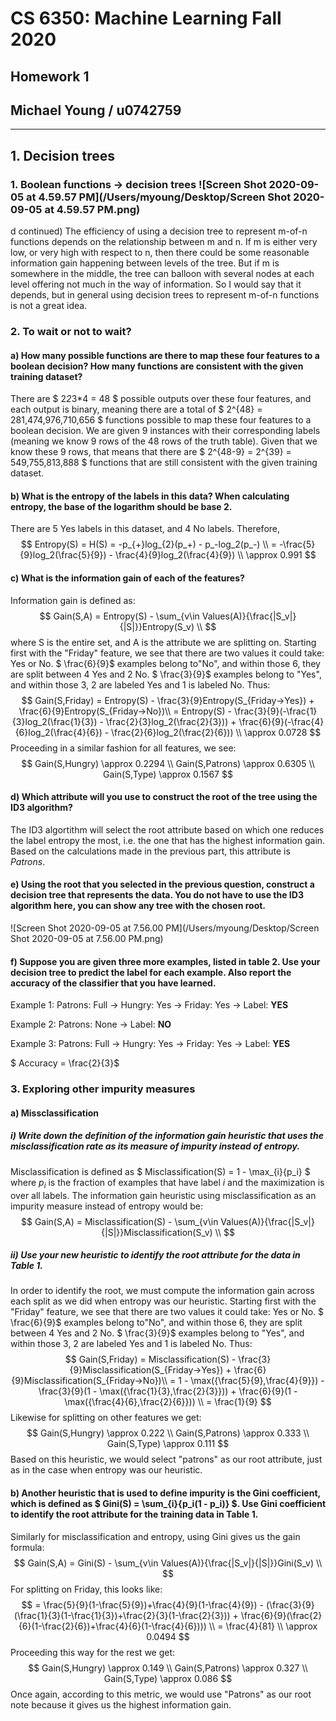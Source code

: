 # CS 6350: Machine Learning Fall 2020

## Homework 1

## Michael Young / u0742759

***

## 1. Decision trees

### 1. 	Boolean functions -> decision trees		![Screen Shot 2020-09-05 at 4.59.57 PM](/Users/myoung/Desktop/Screen Shot 2020-09-05 at 4.59.57 PM.png)

d continued) The efficiency of using a decision tree to represent m-of-n functions depends on the relationship between m and n. If m is either very low, or very high with respect to n, then there could be some reasonable information gain happening between levels of the tree. But if m is somewhere in the middle, the tree can balloon with several nodes at each level offering not much in the way of information. So I would say that it depends, but in general using decision trees to represent m-of-n functions is not a great idea.

### 2. To wait or not to wait? 

#### a) How many possible functions are there to map these four features to a boolean decision? How many functions are consistent with the given training dataset?

There are $ 2*2*3*4 = 48 $ possible outputs over these four features, and each output is binary, meaning there are a total of $ 2^{48} = 281,474,976,710,656 $ functions possible to map these four features to a boolean decision. We are given 9 instances with their corresponding labels (meaning we know 9 rows of the 48 rows of the truth table). Given that we know these 9 rows, that means that there are $ 2^{48-9} = 2^{39} = 549,755,813,888 $ functions that are still consistent with the given training dataset. 

#### b) What is the entropy of the labels in this data? When calculating entropy, the base of the logarithm should be base 2.

There are 5 Yes labels in this dataset, and 4 No labels. Therefore, 
$$
Entropy(S) = H(S) = -p_{+}log_{2}(p_+) - p_-log_2(p_-) \\
= -\frac{5}{9}log_2(\frac{5}{9}) - \frac{4}{9}log_2(\frac{4}{9}) \\
\approx 0.991
$$

#### c) What is the information gain of each of the features?

Information gain is defined as:
$$
Gain(S,A) = Entropy(S) - \sum_{v\in Values(A)}{\frac{|S_v|}{|S|}}Entropy(S_v) \\
$$
where S is the entire set, and A is the attribute we are splitting on. Starting first with the "Friday" feature, we see that there are two values it could take: Yes or No. $ \frac{6}{9}$ examples belong to"No", and within those 6, they are split between 4 Yes and 2 No. $ \frac{3}{9}$ examples belong to "Yes", and within those 3, 2 are labeled Yes and 1 is labeled No. Thus:
$$
Gain(S,Friday) = Entropy(S) - \frac{3}{9}Entropy(S_{Friday->Yes}) + \frac{6}{9}Entropy(S_{Friday->No})\\
 = Entropy(S) - \frac{3}{9}(-\frac{1}{3}log_2(\frac{1}{3}) - \frac{2}{3}log_2(\frac{2}{3})) + \frac{6}{9}(-\frac{4}{6}log_2(\frac{4}{6}) - \frac{2}{6}log_2(\frac{2}{6})) \\
 \approx 0.0728
$$
Proceeding in a similar fashion for all features, we see:
$$
Gain(S,Hungry) \approx 0.2294 \\
Gain(S,Patrons) \approx 0.6305 \\
Gain(S,Type) \approx 0.1567
$$

#### d) Which attribute will you use to construct the root of the tree using the ID3 algorithm?

The ID3 algortithm will select the root attribute based on which one reduces the label entropy the most, i.e. the one that has the highest information gain. Based on the calculations made in the previous part, this attribute is *Patrons*.

#### e) Using the root that you selected in the previous question, construct a decision tree that represents the data. You do not have to use the ID3 algorithm here, you can show any tree with the chosen root.

![Screen Shot 2020-09-05 at 7.56.00 PM](/Users/myoung/Desktop/Screen Shot 2020-09-05 at 7.56.00 PM.png)

#### f) Suppose you are given three more examples, listed in table 2. Use your decision tree to predict the label for each example. Also report the accuracy of the classifier that you have learned.

Example 1: Patrons: Full -> Hungry: Yes -> Friday: Yes -> Label: **YES**

Example 2: Patrons: None -> Label: **NO**

Example 3: Patrons: Full -> Hungry: Yes -> Friday: Yes -> Label: **YES**

$ Accuracy = \frac{2}{3}$

### 3. Exploring other impurity measures

#### a) Missclassification

##### i) Write down the definition of the information gain heuristic that uses the misclassification rate as its measure of impurity instead of entropy.

Misclassification is defined as $ Misclassification(S) = 1 - \max_{i}{p_i} $ where $p_i$ is the fraction of examples that have label $i$ and the maximization is over all labels.  The information gain heuristic using misclassification as an impurity measure instead of entropy would be: 
$$
Gain(S,A) = Misclassification(S) - \sum_{v\in Values(A)}{\frac{|S_v|}{|S|}}Misclassification(S_v) \\
$$

##### ii) Use your new heuristic to identify the root attribute for the data in Table 1.

In order to identify the root, we must compute the information gain across each split as we did when entropy was our heuristic. Starting first with the "Friday" feature, we see that there are two values it could take: Yes or No. $ \frac{6}{9}$ examples belong to"No", and within those 6, they are split between 4 Yes and 2 No. $ \frac{3}{9}$ examples belong to "Yes", and within those 3, 2 are labeled Yes and 1 is labeled No. Thus:
$$
Gain(S,Friday) = Misclassification(S) - \frac{3}{9}Misclassification(S_{Friday->Yes}) + \frac{6}{9}Misclassification(S_{Friday->No})\\
 = 1 - \max({\frac{5}{9},\frac{4}{9}}) - \frac{3}{9}(1 - \max({\frac{1}{3},\frac{2}{3}})) + \frac{6}{9}(1 - \max({\frac{4}{6},\frac{2}{6}})) \\
 = \frac{1}{9}
$$
Likewise for splitting on other features we get:
$$
Gain(S,Hungry) \approx 0.222 \\
Gain(S,Patrons) \approx 0.333 \\
Gain(S,Type) \approx 0.111
$$
Based on this heuristic, we would select "patrons" as our root attribute, just as in the case when entropy was our heuristic. 

#### b) Another heuristic that is used to define impurity is the Gini coefficient, which is defined as $ Gini(S) = \sum_{i}{p_i(1 - p_i)} $. Use Gini coefficient to identify the root attribute for the training data in Table 1.

Similarly for misclassification and entropy, using Gini gives us the gain formula:
$$
Gain(S,A) = Gini(S) - \sum_{v\in Values(A)}{\frac{|S_v|}{|S|}}Gini(S_v) \\
$$
For splitting on Friday, this looks like:
$$
= \frac{5}{9}(1-\frac{5}{9})+\frac{4}{9}(1-\frac{4}{9}) - (\frac{3}{9}(\frac{1}{3}(1-\frac{1}{3})+\frac{2}{3}(1-\frac{2}{3})) + \frac{6}{9}(\frac{2}{6}(1-\frac{2}{6})+\frac{4}{6}(1-\frac{4}{6}))) \\
= \frac{4}{81} \\
\approx 0.0494
$$
Proceeding this way for the rest we get:
$$
Gain(S,Hungry) \approx  0.149 \\
Gain(S,Patrons) \approx 0.327 \\
Gain(S,Type) \approx 0.086
$$
Once again, according to this metric, we would use "Patrons" as our root note because it gives us the highest information gain. 

